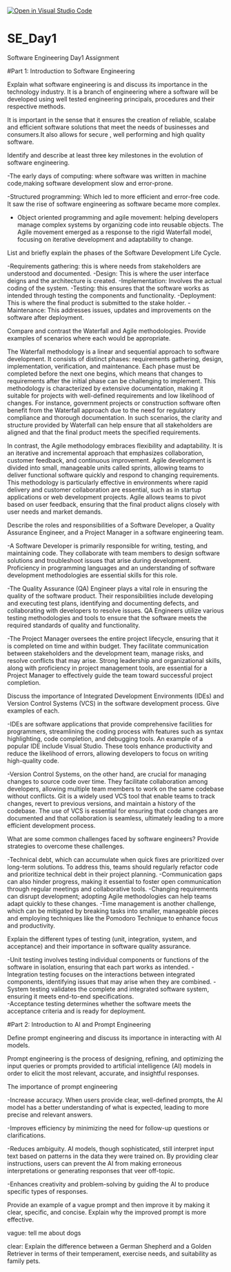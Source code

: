 [![Open in Visual Studio Code](https://classroom.github.com/assets/open-in-vscode-2e0aaae1b6195c2367325f4f02e2d04e9abb55f0b24a779b69b11b9e10269abc.svg)](https://classroom.github.com/online_ide?assignment_repo_id=15532588&assignment_repo_type=AssignmentRepo)
# SE_Day1
Software Engineering Day1 Assignment

#Part 1: Introduction to Software Engineering

Explain what software engineering is and discuss its importance in the technology industry.
 It is a branch of engineering where a software will be developed using well tested engineering principals, procedures and their respective methods.

It is important in the sense that it ensures the creation of reliable, scalabe and efficient software solutions that meet the needs of businesses and consumers.It also allows for secure , well performing and high quality software.


Identify and describe at least three key milestones in the evolution of software engineering.

-The early days of computing: where software was written in machine code,making software development slow and error-prone.

-Structured programming: Which led to more efficient and error-free code. It saw the rise of software engineering as software became more complex.

- Object oriented programming and agile movement: helping developers manage complex systems by organizing code into reusable objects. The Agile movement emerged as a response to the rigid Waterfall model, focusing on iterative development and adaptability to change.



List and briefly explain the phases of the Software Development Life Cycle.

-Requirements gathering: this is where needs from stakeholders are understood and documented.
-Design: This is where the user interface deigns and the architecture is created.
-Implementation: Involves the actual coding of the system.
-Testing: this ensures that the software works as intended through testing the components and functionality.
-Deployment: This is where the final product is submitted to the stake holder.
-Maintenance: This addresses issues, updates and improvements on the software after deployment.

Compare and contrast the Waterfall and Agile methodologies. Provide examples of scenarios where each would be appropriate.

The Waterfall methodology is a linear and sequential approach to software development. It consists of distinct phases: requirements gathering, design, implementation, verification, and maintenance. Each phase must be completed before the next one begins, which means that changes to requirements after the initial phase can be challenging to implement. This methodology is characterized by extensive documentation, making it suitable for projects with well-defined requirements and low likelihood of changes. For instance, government projects or construction software often benefit from the Waterfall approach due to the need for regulatory compliance and thorough documentation. In such scenarios, the clarity and structure provided by Waterfall can help ensure that all stakeholders are aligned and that the final product meets the specified requirements.

In contrast, the Agile methodology embraces flexibility and adaptability. It is an iterative and incremental approach that emphasizes collaboration, customer feedback, and continuous improvement. Agile development is divided into small, manageable units called sprints, allowing teams to deliver functional software quickly and respond to changing requirements. This methodology is particularly effective in environments where rapid delivery and customer collaboration are essential, such as in startup applications or web development projects. Agile allows teams to pivot based on user feedback, ensuring that the final product aligns closely with user needs and market demands.


Describe the roles and responsibilities of a Software Developer, a Quality Assurance Engineer, and a Project Manager in a software engineering team.


-A Software Developer is primarily responsible for writing, testing, and maintaining code. They collaborate with team members to design software solutions and troubleshoot issues that arise during development. Proficiency in programming languages and an understanding of software development methodologies are essential skills for this role.

-The Quality Assurance (QA) Engineer plays a vital role in ensuring the quality of the software product. Their responsibilities include developing and executing test plans, identifying and documenting defects, and collaborating with developers to resolve issues. QA Engineers utilize various testing methodologies and tools to ensure that the software meets the required standards of quality and functionality.

-The Project Manager oversees the entire project lifecycle, ensuring that it is completed on time and within budget. They facilitate communication between stakeholders and the development team, manage risks, and resolve conflicts that may arise. Strong leadership and organizational skills, along with proficiency in project management tools, are essential for a Project Manager to effectively guide the team toward successful project completion.

Discuss the importance of Integrated Development Environments (IDEs) and Version Control Systems (VCS) in the software development process. Give examples of each.


-IDEs are software applications that provide comprehensive facilities for programmers, streamlining the coding process with features such as syntax highlighting, code completion, and debugging tools. An example of a popular IDE include Visual Studio. These tools enhance productivity and reduce the likelihood of errors, allowing developers to focus on writing high-quality code.

-Version Control Systems, on the other hand, are crucial for managing changes to source code over time. They facilitate collaboration among developers, allowing multiple team members to work on the same codebase without conflicts. Git is a  widely used VCS tool that enable teams to track changes, revert to previous versions, and maintain a history of the codebase. The use of VCS is essential for ensuring that code changes are documented and that collaboration is seamless, ultimately leading to a more efficient development process.

What are some common challenges faced by software engineers? Provide strategies to overcome these challenges.


-Technical debt, which can accumulate when quick fixes are prioritized over long-term solutions. To address this, teams should regularly refactor code and prioritize technical debt in their project planning. 
-Communication gaps can also hinder progress, making it essential to foster open communication through regular meetings and collaborative tools. -Changing requirements can disrupt development; adopting Agile methodologies can help teams adapt quickly to these changes. 
-Time management is another challenge, which can be mitigated by breaking tasks into smaller, manageable pieces and employing techniques like the Pomodoro Technique to enhance focus and productivity.

Explain the different types of testing (unit, integration, system, and acceptance) and their importance in software quality assurance.


-Unit testing involves testing individual components or functions of the software in isolation, ensuring that each part works as intended. 
-Integration testing focuses on the interactions between integrated components, identifying issues that may arise when they are combined. 
-System testing validates the complete and integrated software system, ensuring it meets end-to-end specifications.  
-Acceptance testing determines whether the software meets the acceptance criteria and is ready for deployment.


#Part 2: Introduction to AI and Prompt Engineering


Define prompt engineering and discuss its importance in interacting with AI models.

Prompt engineering is the process of designing, refining, and optimizing the input queries or prompts provided to artificial intelligence (AI) models in order to elicit the most relevant, accurate, and insightful responses.

The importance of prompt engineering 

-Increase accuracy. When users provide clear, well-defined prompts, the AI model has a better understanding of what is expected, leading to more precise and relevant answers. 

-Improves efficiency by minimizing the need for follow-up questions or clarifications. 

-Reduces ambiguity. AI models, though sophisticated, still interpret input text based on patterns in the data they were trained on. By providing clear instructions, users can prevent the AI from making erroneous interpretations or generating responses that veer off-topic. 

-Enhances creativity and problem-solving by guiding the AI to produce specific types of responses.

Provide an example of a vague prompt and then improve it by making it clear, specific, and concise. Explain why the improved prompt is more effective.


vague: tell me about dogs

clear: Explain the difference between a German Shepherd and a Golden Retriever in terms of their temperament, exercise needs, and suitability as family pets.